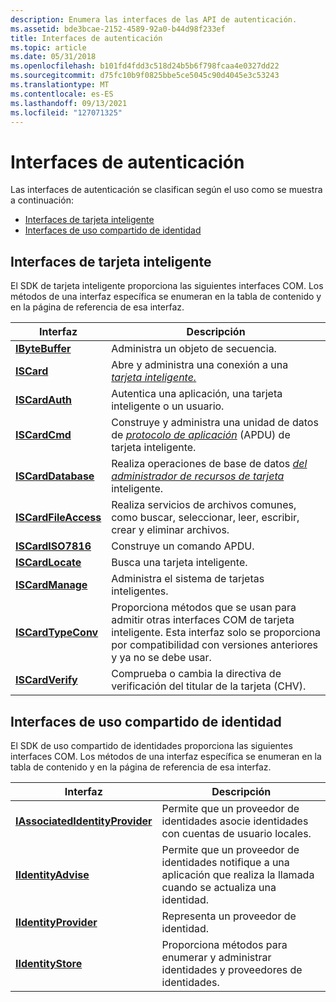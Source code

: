 ```yaml
---
description: Enumera las interfaces de las API de autenticación.
ms.assetid: bde3bcae-2152-4589-92a0-b44d98f233ef
title: Interfaces de autenticación
ms.topic: article
ms.date: 05/31/2018
ms.openlocfilehash: b101fd4fdd3c518d24b5b6f798fcaa4e0327dd22
ms.sourcegitcommit: d75fc10b9f0825bbe5ce5045c90d4045e3c53243
ms.translationtype: MT
ms.contentlocale: es-ES
ms.lasthandoff: 09/13/2021
ms.locfileid: "127071325"
---
```

# <a name="authentication-interfaces"></a>Interfaces de autenticación

Las interfaces de autenticación se clasifican según el uso como se muestra a continuación:

-   [Interfaces de tarjeta inteligente](#smart-card-interfaces)
-   [Interfaces de uso compartido de identidad](#identity-sharing-interfaces)

## <a name="smart-card-interfaces"></a>Interfaces de tarjeta inteligente

El SDK de tarjeta inteligente proporciona las siguientes interfaces COM. Los métodos de una interfaz específica se enumeran en la tabla de contenido y en la página de referencia de esa interfaz.



| Interfaz                                    | Descripción                                                                                                                                                                              |
|----------------------------------------------|------------------------------------------------------------------------------------------------------------------------------------------------------------------------------------------|
| [**IByteBuffer**](ibytebuffer.md)           | Administra un objeto de secuencia.                                                                                                                                                                 |
| [**ISCard**](iscard.md)                     | Abre y administra una conexión a una [*tarjeta inteligente.*](/windows/desktop/SecGloss/s-gly)                                                                    |
| [**ISCardAuth**](iscardauth.md)             | Autentica una aplicación, una tarjeta inteligente o un usuario.                                                                                                                                       |
| [**ISCardCmd**](iscardcmd.md)               | Construye y administra una unidad de datos de [*protocolo de aplicación*](/windows/desktop/SecGloss/a-gly) (APDU) de tarjeta inteligente. |
| [**ISCardDatabase**](iscarddatabase.md)     | Realiza operaciones de base de datos [*del administrador de recursos de tarjeta*](/windows/desktop/SecGloss/r-gly) inteligente.                                              |
| [**ISCardFileAccess**](iscardfileaccess.md) | Realiza servicios de archivos comunes, como buscar, seleccionar, leer, escribir, crear y eliminar archivos.                                                                               |
| [**ISCardISO7816**](iscardiso7816.md)       | Construye un comando APDU.                                                                                                                                                              |
| [**ISCardLocate**](iscardlocate.md)         | Busca una tarjeta inteligente.                                                                                                                                                                    |
| [**ISCardManage**](iscardmanage.md)         | Administra el sistema de tarjetas inteligentes.                                                                                                                                                           |
| [**ISCardTypeConv**](iscardtypeconv.md)     | Proporciona métodos que se usan para admitir otras interfaces COM de tarjeta inteligente. Esta interfaz solo se proporciona por compatibilidad con versiones anteriores y ya no se debe usar.                               |
| [**ISCardVerify**](iscardverify.md)         | Comprueba o cambia la directiva de verificación del titular de la tarjeta (CHV).                                                                                                                               |



 

## <a name="identity-sharing-interfaces"></a>Interfaces de uso compartido de identidad

El SDK de uso compartido de identidades proporciona las siguientes interfaces COM. Los métodos de una interfaz específica se enumeran en la tabla de contenido y en la página de referencia de esa interfaz.



| Interfaz                                                          | Descripción                                                                              |
|--------------------------------------------------------------------|------------------------------------------------------------------------------------------|
| [**IAssociatedIdentityProvider**](/windows/desktop/api/IdentityProvider/nn-identityprovider-iassociatedidentityprovider) | Permite que un proveedor de identidades asocie identidades con cuentas de usuario locales.            |
| [**IIdentityAdvise**](/windows/desktop/api/IdentityProvider/nn-identityprovider-iidentityadvise)                         | Permite que un proveedor de identidades notifique a una aplicación que realiza la llamada cuando se actualiza una identidad. |
| [**IIdentityProvider**](/windows/desktop/api/Identityprovider/nn-identityprovider-iidentityprovider)                     | Representa un proveedor de identidad.                                                         |
| [**IIdentityStore**](/windows/desktop/api/Identitystore/nn-identitystore-iidentitystore)                           | Proporciona métodos para enumerar y administrar identidades y proveedores de identidades.              |



 

 

 
